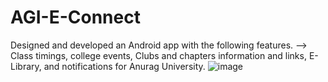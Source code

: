 # AGI-E-Connect
Designed and developed an Android app with the following features.
--> Class timings, college events, Clubs and chapters information and links, E-Library, and notifications for Anurag University.
![image](https://user-images.githubusercontent.com/39185685/112054680-78ae5180-8b1b-11eb-9b2a-6220a1320394.png)
